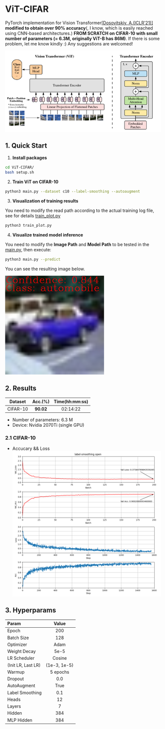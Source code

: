 # ViT-CIFAR

PyTorch implementation for Vision Transformer[[Dosovitskiy, A.(ICLR'21)]](https://openreview.net/forum?id=YicbFdNTTy) **modified to obtain over 90% accuracy**(, I know, which is easily reached using CNN-based architectures.) **FROM SCRATCH on CIFAR-10 with small number of parameters (= 6.3M, originally ViT-B has 86M)**. If there is some problem, let me know kindly :) Any suggestions are welcomed!

!["vit_figure"](/imgs/vit_figure.png)

## 1. Quick Start

1. **Install packages**
```sh
cd ViT-CIFAR/
bash setup.sh
```

2. **Train ViT on CIFAR-10**

```sh
python3 main.py --dataset c10 --label-smoothing --autoaugment
```

3. **Visualization of training results**

You need to modify the read path according to the actual training log file, see for details [train_plot.py](/train_plot.py)
```sh
python3 train_plot.py
```

4. **Visualize trained model inference**

You need to modify the **Image Path** and **Model Path** to be tested in the [main.py](/main.py), then execute:
```sh
python3 main.py --predict
```
You can see the resulting image below.

![Predict result](imgs/predict_result.png)


## 2. Results

|Dataset|Acc.(%)|Time(hh:mm:ss)|
|:--:|:--:|:--:|
|CIFAR-10|**90.02**|02:14:22|

* Number of parameters: 6.3 M
* Device: Nvidia 2070Ti (single GPU)



### 2.1 CIFAR-10
* Accucary && Loss
![Acc. C10](imgs/train_result.png)


## 3. Hyperparams

|Param|Value|
|:--|:--:|
|Epoch|200|
|Batch Size|128|
|Optimizer|Adam|
|Weight Decay|5e-5|
|LR Scheduler|Cosine|
|(Init LR, Last LR)|(1e-3, 1e-5)|
|Warmup|5 epochs|
|Dropout|0.0|
|AutoAugment|True|
|Label Smoothing|0.1|
|Heads|12|
|Layers|7|
|Hidden|384|
|MLP Hidden|384|
